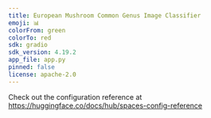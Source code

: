 ```yaml
---
title: European Mushroom Common Genus Image Classifier
emoji: 📊
colorFrom: green
colorTo: red
sdk: gradio
sdk_version: 4.19.2
app_file: app.py
pinned: false
license: apache-2.0
---
```


Check out the configuration reference at https://huggingface.co/docs/hub/spaces-config-reference
